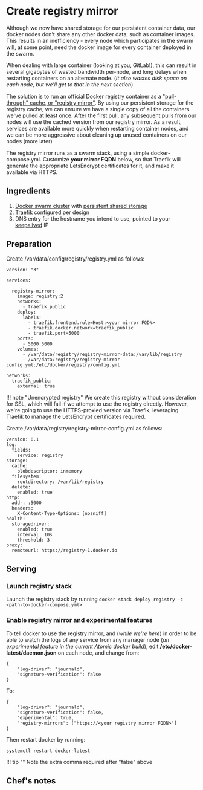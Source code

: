 # Create registry mirror

Although we now have shared storage for our persistent container data, our docker nodes don't share any other docker data, such as container images. This results in an inefficiency - every node which participates in the swarm will, at some point, need the docker image for every container deployed in the swarm.

When dealing with large container (looking at you, GitLab!), this can result in several gigabytes of wasted bandwidth per-node, and long delays when restarting containers on an alternate node. (_It also wastes disk space on each node, but we'll get to that in the next section_)

The solution is to run an official Docker registry container as a ["pull-through" cache, or "registry mirror"](https://docs.docker.com/registry/recipes/mirror/). By using our persistent storage for the registry cache, we can ensure we have a single copy of all the containers we've pulled at least once. After the first pull, any subsequent pulls from our nodes will use the cached version from our registry mirror. As a result, services are available more quickly when restarting container nodes, and we can be more aggressive about cleaning up unused containers on our nodes (more later)

The registry mirror runs as a swarm stack, using a simple docker-compose.yml. Customize __your mirror FQDN__ below, so that Traefik will generate the appropriate LetsEncrypt certificates for it, and make it available via HTTPS.

## Ingredients

1. [Docker swarm cluster](https://geek-cookbook.funkypenguin.co.nz/ha-docker-swarm/design/) with [persistent shared storage](https://geek-cookbook.funkypenguin.co.nz/ha-docker-swarm/shared-storage-ceph.md)
2. [Traefik](https://geek-cookbook.funkypenguin.co.nz/ha-docker-swarm/traefik) configured per design
3. DNS entry for the hostname you intend to use, pointed to your [keepalived](ha-docker-swarm/keepalived/) IP


## Preparation

Create /var/data/config/registry/registry.yml as follows:

```
version: "3"

services:

  registry-mirror:
    image: registry:2
    networks:
      - traefik_public
    deploy:
      labels:
        - traefik.frontend.rule=Host:<your mirror FQDN>
        - traefik.docker.network=traefik_public
        - traefik.port=5000
    ports:
      - 5000:5000
    volumes:
      - /var/data/registry/registry-mirror-data:/var/lib/registry
      - /var/data/registry/registry-mirror-config.yml:/etc/docker/registry/config.yml

networks:
  traefik_public:
    external: true
```

!!! note "Unencrypted registry"
    We create this registry without consideration for SSL, which will fail if we attempt to use the registry directly. However, we're going to use the HTTPS-proxied version via Traefik, leveraging Traefik to manage the LetsEncrypt certificates required.


Create /var/data/registry/registry-mirror-config.yml as follows:
```
version: 0.1
log:
  fields:
    service: registry
storage:
  cache:
    blobdescriptor: inmemory
  filesystem:
    rootdirectory: /var/lib/registry
  delete:
    enabled: true
http:
  addr: :5000
  headers:
    X-Content-Type-Options: [nosniff]
health:
  storagedriver:
    enabled: true
    interval: 10s
    threshold: 3
proxy:
  remoteurl: https://registry-1.docker.io
```

## Serving

### Launch registry stack

Launch the registry stack by running ```docker stack deploy registry -c <path-to-docker-compose.yml>```

### Enable registry mirror and experimental features

To tell docker to use the registry mirror, and (_while we're here_) in order to be able to watch the logs of any service from any manager node (_an experimental feature in the current Atomic docker build_), edit **/etc/docker-latest/daemon.json** on each node, and change from:

```
{
    "log-driver": "journald",
    "signature-verification": false
}
```

To:

```
{
    "log-driver": "journald",
    "signature-verification": false,
    "experimental": true,
    "registry-mirrors": ["https://<your registry mirror FQDN>"]
}
```

Then restart docker by running:
```
systemctl restart docker-latest
```

!!! tip ""
    Note the extra comma required after "false" above

## Chef's notes 